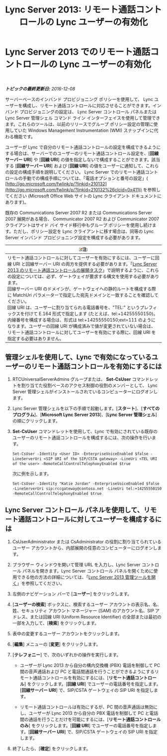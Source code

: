 ﻿---
title: 'Lync Server 2013: リモート通話コントロールの Lync ユーザーの有効化'
TOCTitle: リモート通話コントロールの Lync ユーザーの有効化
ms:assetid: f39bc10d-034c-4875-a0b8-554e1109e7e6
ms:mtpsurl: https://technet.microsoft.com/ja-jp/library/Gg615048(v=OCS.15)
ms:contentKeyID: 48274112
ms.date: 12/10/2016
mtps_version: v=OCS.15
ms.translationtype: HT
---

# Lync Server 2013 でのリモート通話コントロールの Lync ユーザーの有効化

 

_**トピックの最終更新日:** 2016-12-08_

サーバーベースのインバンド プロビジョニング ポリシーを使用して、 Lync ユーザーを構成し、リモート通話コントロールに対応させることができます。インバンド プロビジョニングの設定は、 Lync Server コントロール パネルまたは Lync Server 管理シェル コマンド ライン インターフェイスを使用して管理できます。これらのツールは、以前のリリースでグループ ポリシー設定の管理に使用していた Windows Management Instrumentation (WMI) スナップインに代わる機能です。

ユーザーが Lync で自分のリモート通話コントロールの設定を構成できるようにする場合は、サーバーでのユーザーのリモート通話コントロール設定を、\[**回線サーバー URI**\] や \[**回線 URI**\] の値を指定しないで構成することができます。該当する \[**回線サーバー URI**\] および \[**回線 URI**\] の値をユーザーに通知して、これらの設定の構成手順を説明してください。 Lync Server でのリモート通話コントロールの手動での構成手順については、「電話オプションと番号の設定」( [http://go.microsoft.com/fwlink/p/?linkid=210132](http://go.microsoft.com/fwlink/p/?linkid=210132%26clcid=0x411)) を参照してください (Microsoft Office Web サイトの Lync クライアント ドキュメントにあります)。

既存の Communications Server 2007 R2 または Communications Server 2007 展開がある場合、 Communicator 2007 R2 および Communicator 2007 クライアントはサイド バイ サイド移行中もグループ ポリシーを使用し続けます。ただし、ポリシー設定を Lync クライアントに移す場合は、同等の Lync Server インバンド プロビジョニング設定を構成する必要があります。

<table>
<thead>
<tr class="header">
<th><img src="images/Gg412781.note(OCS.15).gif" title="note" alt="note" />注:</th>
</tr>
</thead>
<tbody>
<tr class="odd">
<td>リモート通話コントロールに対してユーザーを有効にするには、ユーザーに回線 URI と回線サーバー URI の両方を提供する必要があります。「<a href="lync-server-2013-deployment-tasks-for-remote-call-control.md">Lync Server 2013 のリモート通話コントロールの展開タスク</a>」で説明するように、これらの設定については、必ず、ゲートウェイが要求する構文を使用する必要があります。<br />
回線サーバー URI のドメインが、ゲートウェイへの静的ルートを構成する際に MatchUri パラメーターで指定した宛先ドメインと一致することを確認してください。<br />
回線 URI は、ユーザーに割り当てられる電話番号を、&quot;TEL:&quot; というプレフィックスを付けて E.164 形式で指定します (たとえば、tel:+14255550150)。内線番号を構成する場合は、形式は tel:+14255550150;ext=111 のようになります。ユーザーの回線 URI が構成済みで値が変更されていない場合は、リモート通話コントロールに対してユーザーを有効にする際に、回線 URI を指定する必要はありません。</td>
</tr>
</tbody>
</table>


## 管理シェルを使用して、Lync で有効になっているユーザーのリモート通話コントロールを有効にするには

1.  RTCUniversalServerAdmins グループまたは、 **Set-CsUser** コマンドレットを割り当てた役割ベースのアクセス制御の役割のメンバーとして、 Lync Server 管理シェルがインストールされているコンピューターにログオンします。

2.  Lync Server 管理シェルを以下の手順で起動します。\[**スタート**\]、\[**すべてのプログラム**\]、\[**Microsoft Lync Server 2013**\]、\[**Lync Server 管理シェル**\] の順にクリックします。

3.  **Set-CsUser** コマンドレットを使用して、Lync で有効にされている既存のユーザーのリモート通話コントロールを構成するには、次の操作を行います。
    
        Set-CsUser -Identity <User ID> -EnterpriseVoiceEnabled $false -LineServerUri <SIP URI of the SIP/CSTA gateway> -LineUri <TEL URI of the user> -RemoteCallControlTelephonyEnabled $true
    
    次に例を示します。
    
        Set-CsUser -Identity "Katie Jordan" -EnterpriseVoiceEnabled $false -LineServerUri sip:rccgateway@contoso.net -LineUri tel:+14255550150 -RemoteCallControlTelephonyEnabled $true

## Lync Server コントロール パネルを使用して、リモート通話コントロールに対してユーザーを構成するには

1.  CsUserAdministrator または CsAdministrator の役割に割り当てられているユーザー アカウントから、内部展開の任意のコンピューターにログオンします。

2.  ブラウザー ウィンドウを開いて管理 URL を入力し、Lync Server コントロール パネルを開きます。Lync Server コントロール パネルを開くために使用できる他の方法の詳細については、「[Lync Server 2013 管理ツールを開く](lync-server-2013-open-lync-server-administrative-tools.md)」を参照してください。

3.  左側のナビゲーション バーで \[**ユーザー**\] をクリックします。

4.  \[**ユーザーの検索**\] ボックスに、検索するユーザー アカウントの表示名、名、姓、セキュリティ アカウント マネージャー (SAM) のアカウント名、SIP アドレス、または回線 URI (Uniform Resource Identifier) の全部または最初の一部を入力して、\[**検索**\] をクリックします。

5.  表中の変更するユーザー アカウントをクリックします。

6.  \[**編集**\] メニューの \[**変更**\] をクリックします。

7.  \[**テレフォニー**\] で、次のいずれかの操作を実行します。
    
      - ユーザーが Lync 2013 から自分の構内交換機 (PBX) 電話を制御して PC 間の音声通話および PC と電話間通話を行うことができるようにするリモート通話コントロールを有効にするには、\[**リモート通話コントロール**\] をクリックします。\[**回線 URI**\] でユーザーの電話番号を指定します。\[**回線サーバー URI**\] で、SIP/CSTA ゲートウェイの SIP URI を指定します。
    
      - リモート通話コントロールは有効にするが、PC 間の音声通話は無効にし、ユーザーが Lync 2013 から自分の PBX 電話を制御して PC と電話間の通話を行うことだけを可能にするには、\[**リモート通話コントロールのみ**\] をクリックします。\[**回線 URI**\] でユーザーの電話番号を指定します。\[**回線サーバー URI**\] で、SIP/CSTA ゲートウェイの SIP URI を指定します。

8.  終了したら、\[**確定**\] をクリックします。

